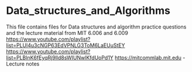 # Data_structures_and_Algorithms
This file contains files for Data structures and algorithm practice questions and the lecture material from MIT 6.006 and 6.009
https://www.youtube.com/playlist?list=PLUl4u3cNGP63EdVPNLG3ToM6LaEUuStEY
https://www.youtube.com/playlist?list=PLBlnK6fEyqRj9lld8sWIUNwlKfdUoPd1Y
https://mitcommlab.mit.edu - Lecture notes
